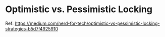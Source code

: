 # Optimistic vs. Pessimistic Locking

Ref: https://medium.com/nerd-for-tech/optimistic-vs-pessimistic-locking-strategies-b5d7f4925910
